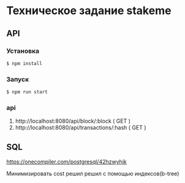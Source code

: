# Техническое задание stakeme

## API

### Установка

```bash
$ npm install
```

### Запуск

```bash
$ npm run start
```

### api

1. http://localhost:8080/api/block/:block ( GET ) 
2. http://localhost:8080/api/transactions/:hash ( GET )

## SQL

https://onecompiler.com/postgresql/42hzwyhjk

Минимизировать cost решил решил с помощью индексов(b-tree)
